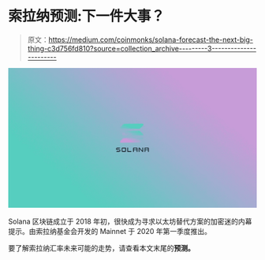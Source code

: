 # 索拉纳预测:下一件大事？

> 原文：<https://medium.com/coinmonks/solana-forecast-the-next-big-thing-c3d756fd810?source=collection_archive---------3----------------------->

![](img/1af9d290cd2f6c8326eebf62f179a143.png)

Solana 区块链成立于 2018 年初，很快成为寻求以太坊替代方案的加密迷的内幕提示。由索拉纳基金会开发的 Mainnet 于 2020 年第一季度推出。

要了解索拉纳汇率未来可能的走势，请查看本文末尾的[](https://www.fatpigsignals.com/)**预测。**